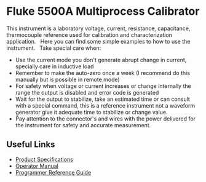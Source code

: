 # Fluke 5500A Multiprocess Calibrator

This instrument is a laboratory voltage, current, resistance, capacitance, thermocouple reference used for calibration and characterization application.   
Here you can find some simple examples to how to use the instrument.  
Take special care when:  
- Use the current mode you don't generate abrupt change in current, specially care in inductive load
- Remember to make the auto-zero once a week (I recommend do this manually but is possible in remote mode)
- For safety when voltage or current increases or change internally the range the output is disabled and error code is generated
- Wait for the output to stabilize, take an estimated time or can consult with a special command, this is a reference instrument not a waveform generator give it adequate time to stabilize or change value.
- Pay attention to the connector's and wires with the power delivered for the instrument for safety and accurate measurement.

## Useful Links

- [Product Specifications](https://s3.amazonaws.com/download.flukecal.com/pub/literature/1264848_d_6200_eng_w.pdf)
- [Operator Manual](https://s3.amazonaws.com/download.flukecal.com/pub/literature/5500a___omeng1100.pdf)
- [Programmer Reference Guide](https://s3.amazonaws.com/download.flukecal.com/pub/literature/5500a___pgeng0000.pdf)